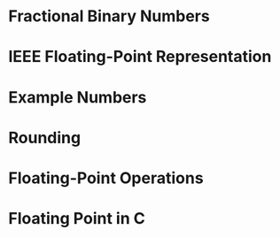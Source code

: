 # Fractional Binary Numbers
# IEEE Floating-Point Representation
# Example Numbers
# Rounding
# Floating-Point Operations
# Floating Point in C
